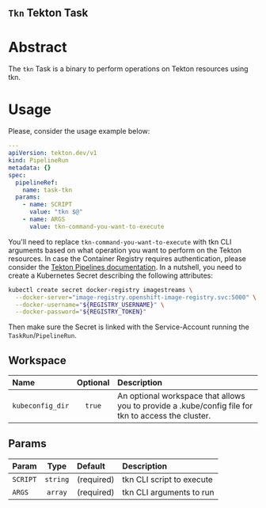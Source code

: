 `Tkn` Tekton Task
-----------------------

# Abstract

The `tkn` Task is a binary to perform operations on Tekton resources using tkn.

# Usage

Please, consider the usage example below:

```yaml
---
apiVersion: tekton.dev/v1
kind: PipelineRun
metadata: {}
spec:
  pipelineRef:
    name: task-tkn
  params:
    - name: SCRIPT
      value: "tkn $@"
    - name: ARGS
      value: tkn-command-you-want-to-execute

```
You'll need to replace `tkn-command-you-want-to-execute`  with tkn CLI arguments based on what operation you want to perform on the Tekton resources.
In case the Container Registry requires authentication, please consider the [Tekton Pipelines documentation][tektonPipelineAuth]. In a nutshell, you need to create a Kubernetes Secret describing the following attributes:

```bash
kubectl create secret docker-registry imagestreams \
  --docker-server="image-registry.openshift-image-registry.svc:5000" \
  --docker-username="${REGISTRY_USERNAME}" \
  --docker-password="${REGISTRY_TOKEN}"
```

Then make sure the Secret is linked with the Service-Account running the `TaskRun`/`PipelineRun`.

## Workspace

| Name         | Optional                      | Description                      |
| :------------ | :------------------------: | :--------------------------- |
| `kubeconfig_dir` | `true` | An optional workspace that allows you to provide a .kube/config file for tkn to access the cluster. |


## Params

| Param         | Type                       | Default                      | Description                |
| :------------ | :------------------------: | :--------------------------- | :------------------------- |
| `SCRIPT` | `string` | (required) | tkn CLI script to execute |
| `ARGS` | `array` | (required) | tkn CLI arguments to run |



[tektonPipelineAuth]: https://tekton.dev/docs/pipelines/auth/#configuring-docker-authentication-for-docker

